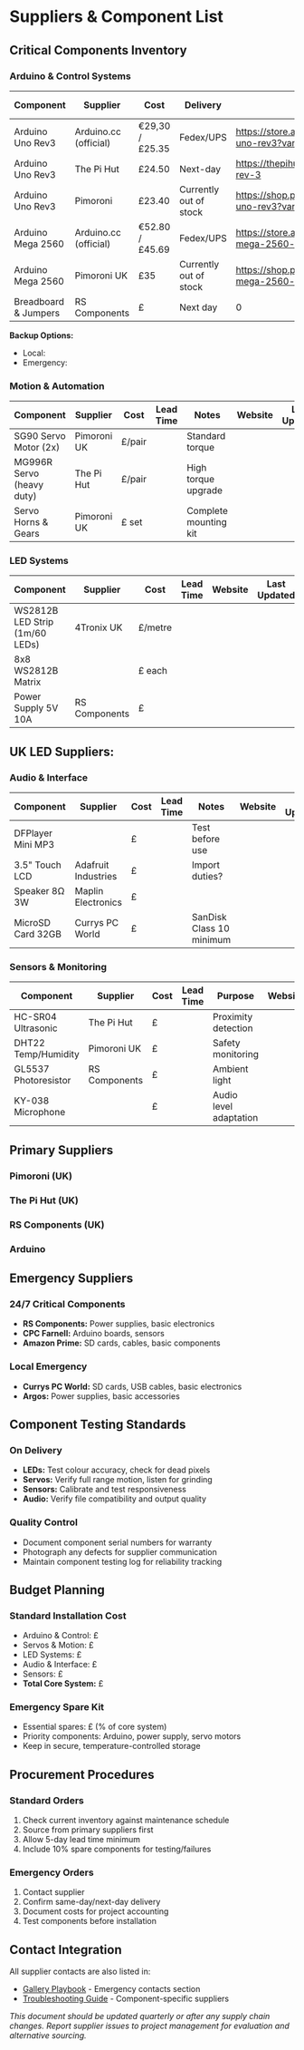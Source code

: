 
# Suppliers & Component List

## Critical Components Inventory

### Arduino & Control Systems

| Component | Supplier | Cost | Delivery | Website | Last Updated |
|-----------|----------|------|-----------|---------|-------------|
| Arduino Uno Rev3 | Arduino.cc (official) | €29,30 / £25.35 | Fedex/UPS | https://store.arduino.cc/products/arduino-uno-rev3?variant=35453920903319 | 14/09/2025 |
| Arduino Uno Rev3 | The Pi Hut | £24.50 | Next-day | https://thepihut.com/products/arduino-uno-rev-3 | 14/09/2025 |
| Arduino Uno Rev3 | Pimoroni | £23.40 | Currently out of stock | https://shop.pimoroni.com/products/arduino-uno-rev3?variant=3092610678794 | 14/09/2025 |
| Arduino Mega 2560 | Arduino.cc (official) | €52.80 / £45.69 | Fedex/UPS  | https://store.arduino.cc/products/arduino-mega-2560-rev3?queryID=undefined | 14/09/2025 |
| Arduino Mega 2560 | Pimoroni UK | £35 | Currently out of stock | https://shop.pimoroni.com/products/arduino-mega-2560-rev3?variant=3092530462730 | 14/09/2025 |
| Breadboard & Jumpers | RS Components | £ | Next day | 0 |  |

**Backup Options:**
- Local: 
- Emergency: 

### Motion & Automation

| Component | Supplier | Cost | Lead Time | Notes | Website | Last Updated |
|-----------|----------|------|-----------|--------|---------|-------------|
| SG90 Servo Motor (2x) | Pimoroni UK | £/pair |  | Standard torque |
| MG996R Servo (heavy duty) | The Pi Hut | £/pair |  | High torque upgrade |
| Servo Horns & Gears | Pimoroni UK | £ set |  | Complete mounting kit |

### LED Systems

| Component | Supplier | Cost | Lead Time | Website | Last Updated |
|-----------|----------|------|-----------|---------|-------------|
| WS2812B LED Strip (1m/60 LEDs) | 4Tronix UK | £/metre | |
| 8x8 WS2812B Matrix |  | £ each |  |  |
| Power Supply 5V 10A | RS Components | £ |  |  |

**UK LED Suppliers:**
- 

### Audio & Interface

| Component | Supplier | Cost | Lead Time | Notes | Website | Last Updated |
|-----------|----------|------|-----------|--------|---------|-------------|
| DFPlayer Mini MP3 |  | £ |  | Test before use |
| 3.5" Touch LCD | Adafruit Industries | £ |  | Import duties? |
| Speaker 8Ω 3W | Maplin Electronics | £ |  |  |
| MicroSD Card 32GB | Currys PC World | £ |  | SanDisk Class 10 minimum |

### Sensors & Monitoring

| Component | Supplier | Cost | Lead Time | Purpose | Website | Last Updated |
|-----------|----------|------|-----------|---------|---------|-------------|
| HC-SR04 Ultrasonic | The Pi Hut | £ |  | Proximity detection |
| DHT22 Temp/Humidity | Pimoroni UK | £ |  | Safety monitoring |
| GL5537 Photoresistor | RS Components | £ |  | Ambient light |
| KY-038 Microphone |  | £ |  | Audio level adaptation |

## Primary Suppliers

### Pimoroni (UK)

### The Pi Hut (UK)

### RS Components (UK)

### Arduino



## Emergency Suppliers

### 24/7 Critical Components
- **RS Components:** Power supplies, basic electronics
- **CPC Farnell:** Arduino boards, sensors
- **Amazon Prime:** SD cards, cables, basic components 

### Local Emergency 
- **Currys PC World:** SD cards, USB cables, basic electronics
- **Argos:** Power supplies, basic accessories


## Component Testing Standards

### On Delivery
- **LEDs:** Test colour accuracy, check for dead pixels
- **Servos:** Verify full range motion, listen for grinding
- **Sensors:** Calibrate and test responsiveness
- **Audio:** Verify file compatibility and output quality

### Quality Control
- Document component serial numbers for warranty
- Photograph any defects for supplier communication
- Maintain component testing log for reliability tracking

## Budget Planning

### Standard Installation Cost
- Arduino & Control: £
- Servos & Motion: £
- LED Systems: £
- Audio & Interface: £
- Sensors: £
- **Total Core System:** £

### Emergency Spare Kit
- Essential spares: £ (% of core system)
- Priority components: Arduino, power supply, servo motors
- Keep in secure, temperature-controlled storage

## Procurement Procedures

### Standard Orders
1. Check current inventory against maintenance schedule
2. Source from primary suppliers first
3. Allow 5-day lead time minimum
4. Include 10% spare components for testing/failures

### Emergency Orders
1. Contact supplier 
2. Confirm same-day/next-day delivery
3. Document costs for project accounting
4. Test components before installation

## Contact Integration

All supplier contacts are also listed in:
- [Gallery Playbook](Gallery_Playbook_ScatteredGazesAIBias.md) - Emergency contacts section
- [Troubleshooting Guide](Troubleshooting_and_Recovery.md) - Component-specific suppliers


*This document should be updated quarterly or after any supply chain changes. Report supplier issues to project management for evaluation and alternative sourcing.*

